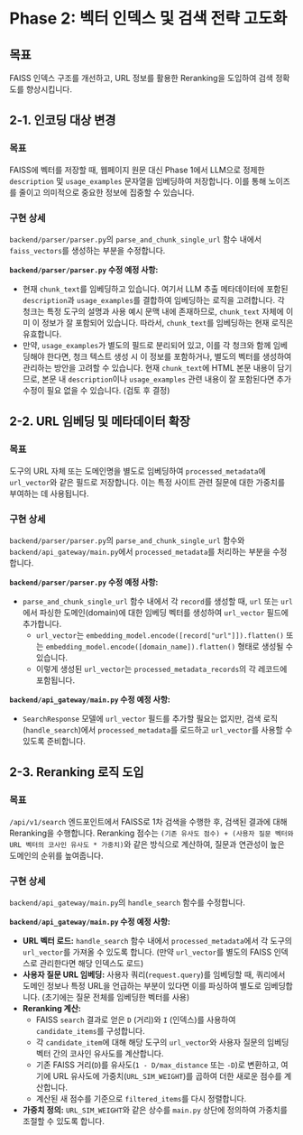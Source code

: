 # Phase 2: 벡터 인덱스 및 검색 전략 고도화

## 목표
FAISS 인덱스 구조를 개선하고, URL 정보를 활용한 Reranking을 도입하여 검색 정확도를 향상시킵니다.

## 2-1. 인코딩 대상 변경

### 목표
FAISS에 벡터를 저장할 때, 웹페이지 원문 대신 Phase 1에서 LLM으로 정제한 `description` 및 `usage_examples` 문자열을 임베딩하여 저장합니다. 이를 통해 노이즈를 줄이고 의미적으로 중요한 정보에 집중할 수 있습니다.

### 구현 상세
`backend/parser/parser.py`의 `parse_and_chunk_single_url` 함수 내에서 `faiss_vectors`를 생성하는 부분을 수정합니다.

**`backend/parser/parser.py` 수정 예정 사항:**
- 현재 `chunk_text`를 임베딩하고 있습니다. 여기서 LLM 추출 메타데이터에 포함된 `description`과 `usage_examples`를 결합하여 임베딩하는 로직을 고려합니다. 각 청크는 특정 도구의 설명과 사용 예시 문맥 내에 존재하므로, `chunk_text` 자체에 이미 이 정보가 잘 포함되어 있습니다. 따라서, `chunk_text`를 임베딩하는 현재 로직은 유효합니다.
- 만약, `usage_examples`가 별도의 필드로 분리되어 있고, 이를 각 청크와 함께 임베딩해야 한다면, 청크 텍스트 생성 시 이 정보를 포함하거나, 별도의 벡터를 생성하여 관리하는 방안을 고려할 수 있습니다. 현재 `chunk_text`에 HTML 본문 내용이 담기므로, 본문 내 `description`이나 `usage_examples` 관련 내용이 잘 포함된다면 추가 수정이 필요 없을 수 있습니다. (검토 후 결정)

## 2-2. URL 임베딩 및 메타데이터 확장

### 목표
도구의 URL 자체 또는 도메인명을 별도로 임베딩하여 `processed_metadata`에 `url_vector`와 같은 필드로 저장합니다. 이는 특정 사이트 관련 질문에 대한 가중치를 부여하는 데 사용됩니다.

### 구현 상세
`backend/parser/parser.py`의 `parse_and_chunk_single_url` 함수와 `backend/api_gateway/main.py`에서 `processed_metadata`를 처리하는 부분을 수정합니다.

**`backend/parser/parser.py` 수정 예정 사항:**
- `parse_and_chunk_single_url` 함수 내에서 각 `record`를 생성할 때, `url` 또는 `url`에서 파싱한 도메인(domain)에 대한 임베딩 벡터를 생성하여 `url_vector` 필드에 추가합니다.
  - `url_vector`는 `embedding_model.encode([record["url"]]).flatten()` 또는 `embedding_model.encode([domain_name]).flatten()` 형태로 생성될 수 있습니다.
  - 이렇게 생성된 `url_vector`는 `processed_metadata_records`의 각 레코드에 포함됩니다.

**`backend/api_gateway/main.py` 수정 예정 사항:**
- `SearchResponse` 모델에 `url_vector` 필드를 추가할 필요는 없지만, 검색 로직(`handle_search`)에서 `processed_metadata`를 로드하고 `url_vector`를 사용할 수 있도록 준비합니다.

## 2-3. Reranking 로직 도입

### 목표
`/api/v1/search` 엔드포인트에서 FAISS로 1차 검색을 수행한 후, 검색된 결과에 대해 Reranking을 수행합니다. Reranking 점수는 `(기존 유사도 점수) + (사용자 질문 벡터와 URL 벡터의 코사인 유사도 * 가중치)`와 같은 방식으로 계산하여, 질문과 연관성이 높은 도메인의 순위를 높여줍니다.

### 구현 상세
`backend/api_gateway/main.py`의 `handle_search` 함수를 수정합니다.

**`backend/api_gateway/main.py` 수정 예정 사항:**
- **URL 벡터 로드:** `handle_search` 함수 내에서 `processed_metadata`에서 각 도구의 `url_vector`를 가져올 수 있도록 합니다. (만약 `url_vector`를 별도의 FAISS 인덱스로 관리한다면 해당 인덱스도 로드)
- **사용자 질문 URL 임베딩:** 사용자 쿼리(`request.query`)를 임베딩할 때, 쿼리에서 도메인 정보나 특정 URL을 언급하는 부분이 있다면 이를 파싱하여 별도로 임베딩합니다. (초기에는 질문 전체를 임베딩한 벡터를 사용)
- **Reranking 계산:**
  - FAISS `search` 결과로 얻은 `D` (거리)와 `I` (인덱스)를 사용하여 `candidate_items`를 구성합니다.
  - 각 `candidate_item`에 대해 해당 도구의 `url_vector`와 사용자 질문의 임베딩 벡터 간의 코사인 유사도를 계산합니다.
  - 기존 FAISS 거리(`D`)를 유사도(`1 - D/max_distance` 또는 `-D`)로 변환하고, 여기에 URL 유사도에 가중치(`URL_SIM_WEIGHT`)를 곱하여 더한 새로운 점수를 계산합니다.
  - 계산된 새 점수를 기준으로 `filtered_items`를 다시 정렬합니다.
- **가중치 정의:** `URL_SIM_WEIGHT`와 같은 상수를 `main.py` 상단에 정의하여 가중치를 조절할 수 있도록 합니다. 